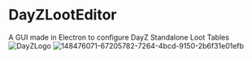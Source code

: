 # DayZLootEditor
 A GUI made in Electron to configure DayZ Standalone Loot Tables
![DayZLogo](https://user-images.githubusercontent.com/34726562/148476071-67205782-7264-4bcd-9150-2b6f31e01efb.png)
![148476071-67205782-7264-4bcd-9150-2b6f31e01efb](https://user-images.githubusercontent.com/34726562/148476087-79b96177-f63f-4436-a1c5-9922693b803d.png)
